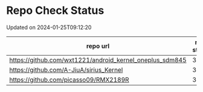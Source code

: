 # Repo Check Status

Updated on 2024-01-25T09:12:20

| repo url | repo status |
| -------- | -------- | 
|  https://github.com/wxt1221/android_kernel_oneplus_sdm845 |  301 |
|  https://github.com/A-JiuA/sirius_Kernel |  301 |
|  https://github.com/picasso09/RMX2189R |  301 |
